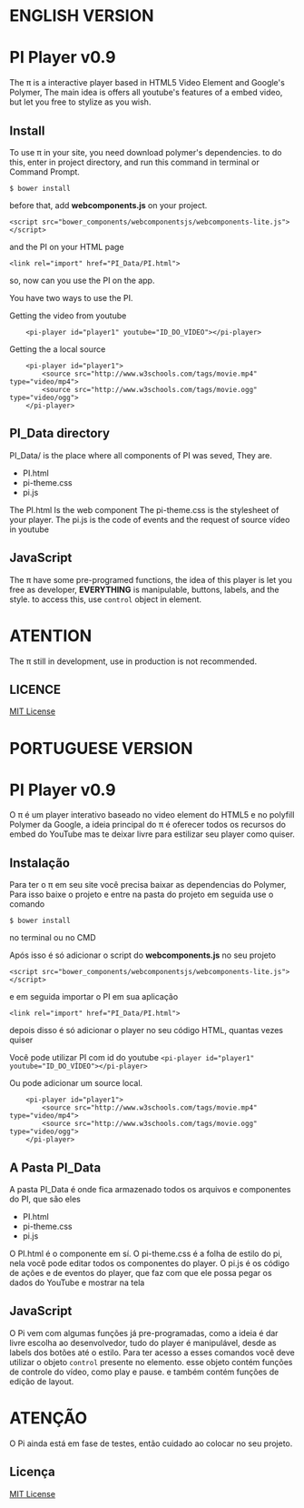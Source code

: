 # ENGLISH VERSION #
# PI Player v0.9 #

The π is a interactive player based in HTML5 Video Element and Google's Polymer, The main idea is offers all youtube's features of a embed video, but let you free to stylize as you wish.

## Install ##
To use π in your site, you need download polymer's dependencies. to do this, enter in project directory, and run this command in terminal or Command Prompt.

``` $ bower install ```

before that, add **webcomponents.js** on your project.

``` <script src="bower_components/webcomponentsjs/webcomponents-lite.js"></script> ```

and the PI on your HTML page

``` <link rel="import" href="PI_Data/PI.html"> ```

so, now can you use the PI on the app.

You have two ways to use the PI.

Getting the video from youtube
``` 
	<pi-player id="player1" youtube="ID_DO_VÍDEO"></pi-player> 
```

Getting the a local source
```
	<pi-player id="player1">
		<source src="http://www.w3schools.com/tags/movie.mp4" type="video/mp4">
  		<source src="http://www.w3schools.com/tags/movie.ogg" type="video/ogg">
	</pi-player> 
```
## PI_Data directory ##

PI_Data/ is the place where all components of PI was seved,
They are.
- PI.html
- pi-theme.css
- pi.js

The PI.html Is the web component
The pi-theme.css is the stylesheet of your player.
The pi.js is the code of events and the request of source vídeo in youtube

## JavaScript ##
The π have some pre-programed functions, the idea of this player is let you free as developer, **EVERYTHING** is manipulable, buttons, labels, and the style.
to access this, use ```control``` object in element.  

# ATENTION #

The π still in development, use in production is not recommended.

## LICENCE
[MIT License](http://opensource.org/licenses/MIT)

# PORTUGUESE VERSION #
# PI Player v0.9 #
O π é um player interativo baseado no video element do HTML5 e no polyfill Polymer da Google, a ideia principal do π é oferecer todos os recursos do embed do YouTube mas te deixar livre para estilizar seu player como quiser.


## Instalação ##
Para ter o π em seu site você precisa baixar as dependencias do Polymer, Para isso baixe o projeto e entre na pasta do projeto
em seguida use o comando

``` $ bower install ```

no terminal ou no CMD

Após isso é só adicionar o script do **webcomponents.js** no seu projeto

``` <script src="bower_components/webcomponentsjs/webcomponents-lite.js"></script> ```

e em seguida importar o PI em sua aplicação

``` <link rel="import" href="PI_Data/PI.html"> ```

depois disso é só adicionar o player no seu código HTML, quantas vezes quiser

Você pode utilizar PI com id do youtube
``` <pi-player id="player1" youtube="ID_DO_VÍDEO"></pi-player> ```

Ou pode adicionar um source local.

```
	<pi-player id="player1">
		<source src="http://www.w3schools.com/tags/movie.mp4" type="video/mp4">
  		<source src="http://www.w3schools.com/tags/movie.ogg" type="video/ogg">
	</pi-player> 
```
## A Pasta PI_Data ##
A pasta PI_Data é onde fica armazenado todos os arquivos e componentes do PI,
que são eles
- PI.html
- pi-theme.css
- pi.js

O PI.html é o componente em sí.
O pi-theme.css é a folha de estilo do pi, nela você pode editar todos os componentes do player.
O pi.js é os código de ações e de eventos do player, que faz com que ele possa pegar os dados do YouTube e mostrar na tela

## JavaScript ##
O Pi vem com algumas funções já pre-programadas, como a ideia é dar livre escolha ao desenvolvedor, tudo do player é manipulável, desde as labels dos botões até o estilo.
Para ter acesso a esses comandos você deve utilizar o objeto ``` control ``` presente no elemento.
esse objeto contém funções de controle do vídeo, como play e pause. e também contém funções de edição de layout.


# ATENÇÃO #

O Pi ainda está em fase de testes, então cuidado ao colocar no seu projeto.

## Licença
[MIT License](http://opensource.org/licenses/MIT)